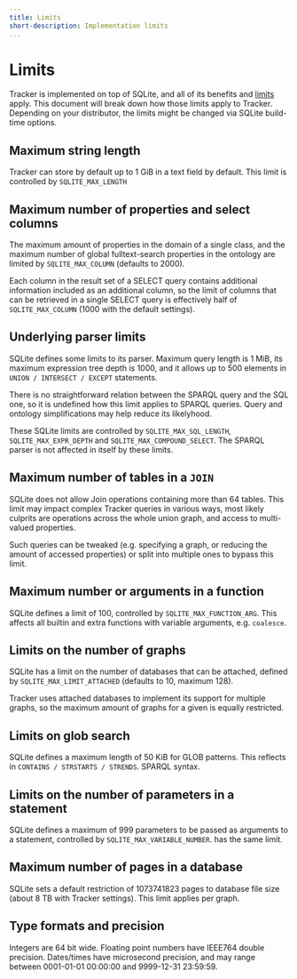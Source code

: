 ```yaml
---
title: Limits
short-description: Implementation limits
...
```


# Limits

Tracker is implemented on top of SQLite, and all of its benefits and
[limits](https://www.sqlite.org/limits.html) apply. This
document will break down how those limits apply to Tracker. Depending on
your distributor, the limits might be changed via SQLite build-time
options.

## Maximum string length

Tracker can store by default up to 1 GiB in a text field by default. This
limit is controlled by `SQLITE_MAX_LENGTH`

## Maximum number of properties and select columns

The maximum amount of properties in the domain of a single class, and
the maximum number of global fulltext-search properties in the ontology
are limited by `SQLITE_MAX_COLUMN` (defaults to 2000).

Each column in the result set of a SELECT query contains additional
information included as an additional column, so the limit of columns
that can be retrieved in a single SELECT query is effectively half
of `SQLITE_MAX_COLUMN` (1000 with the default settings).

## Underlying parser limits

SQLite defines some limits to its parser. Maximum query length is 1 MiB,
its maximum expression tree depth is 1000, and it allows up to 500
elements in `UNION / INTERSECT / EXCEPT` statements.

There is no straightforward relation between the SPARQL query and the
SQL one, so it is undefined how this limit applies to SPARQL queries.
Query and ontology simplifications may help reduce its likelyhood.

These SQLite limits are controlled by
`SQLITE_MAX_SQL_LENGTH`, `SQLITE_MAX_EXPR_DEPTH` and
`SQLITE_MAX_COMPOUND_SELECT`. The SPARQL parser
is not affected in itself by these limits.

## Maximum number of tables in a `JOIN`

SQLite does not allow Join operations containing more than 64 tables.
This limit may impact complex Tracker queries in various ways, most
likely culprits are operations across the whole union graph, and
access to multi-valued properties.

Such queries can be tweaked (e.g. specifying a graph, or reducing
the amount of accessed properties) or split into multiple ones to
bypass this limit.

## Maximum number or arguments in a function

SQLite defines a limit of 100, controlled by `SQLITE_MAX_FUNCTION_ARG`.
This affects all builtin and extra functions with variable arguments,
e.g. `coalesce`.

## Limits on the number of graphs

SQLite has a limit on the number of databases that can be attached,
defined by `SQLITE_MAX_LIMIT_ATTACHED` (defaults to 10, maximum 128).

Tracker uses attached databases to implement its support for multiple
graphs, so the maximum amount of graphs for a given [](TrackerSparqlConnection)
is equally restricted.

## Limits on glob search

SQLite defines a maximum length of 50 KiB for GLOB patterns. This
reflects in `CONTAINS / STRSTARTS / STRENDS`.
SPARQL syntax.

## Limits on the number of parameters in a statement

SQLite defines a maximum of 999 parameters to be passed as arguments
to a statement, controlled by `SQLITE_MAX_VARIABLE_NUMBER`.
[](TrackerSparqlStatement) has the same limit.

## Maximum number of pages in a database

SQLite sets a default restriction of 1073741823 pages to
database file size (about 8 TB with Tracker settings). This limit
applies per graph.

## Type formats and precision

Integers are 64 bit wide. Floating point numbers have IEEE764
double precision. Dates/times have microsecond precision, and may
range between 0001-01-01 00:00:00 and 9999-12-31 23:59:59.
